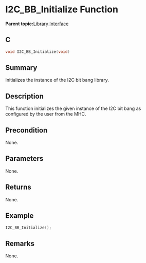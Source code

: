 # I2C\_BB\_Initialize Function

**Parent topic:**[Library Interface](GUID-6CBA8AA0-7EF7-44B1-8D12-CD6A3067E53A.md)

## C

```c
void I2C_BB_Initialize(void)
```

## Summary

Initializes the instance of the I2C bit bang library.

## Description

This function initializes the given instance of the I2C bit bang as<br />configured by the user from the MHC.

## Precondition

None.

## Parameters

None.

## Returns

None.

## Example

```c
I2C_BB_Initialize();
```

## Remarks

None.

